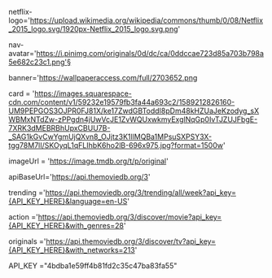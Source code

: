 netflix-logo='https://upload.wikimedia.org/wikipedia/commons/thumb/0/08/Netflix_2015_logo.svg/1920px-Netflix_2015_logo.svg.png'

nav-avatar='https://i.pinimg.com/originals/0d/dc/ca/0ddccae723d85a703b798a5e682c23c1.png'§

banner='https://wallpaperaccess.com/full/2703652.png

card = 'https://images.squarespace-cdn.com/content/v1/59232e19579fb3fa44a693c2/1589212826160-UM9PEPGOS3OJPR0FJ81X/ke17ZwdGBToddI8pDm48kHZUaJeKzodyg_sXWBMxNTdZw-zPPgdn4jUwVcJE1ZvWQUxwkmyExglNqGp0IvTJZUJFbgE-7XRK3dMEBRBhUpxCBUU7B-_SAG1kGvCwYgmUjQXvn8_OJjtz3K1llMQBa1MPsuSXPSY3X-tgg78M7lI/SKOyqL1qFLIhbK6ho2lB-696x975.jpg?format=1500w'


imageUrl = 'https://image.tmdb.org/t/p/original'

apiBaseUrl='https://api.themoviedb.org/3'

trending ='https://api.themoviedb.org/3/trending/all/week?api_key={API_KEY_HERE}&language=en-US'

action ='https://api.themoviedb.org/3/discover/movie?api_key={API_KEY_HERE}&with_genres=28'

originals ='https://api.themoviedb.org/3/discover/tv?api_key={API_KEY_HERE}&with_networks=213'

API_KEY ="4bdba1e59ff4b81fd2c35c47ba83fa55"